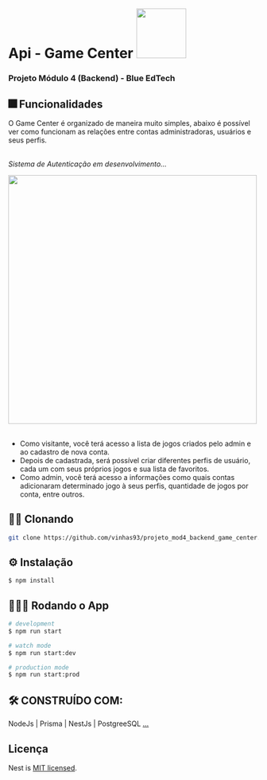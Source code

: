 # Api - Game Center <img src="https://user-images.githubusercontent.com/95504029/151560441-2e792d97-fd65-462c-8fd7-70f581de5674.gif" width="100">
### Projeto Módulo 4 (Backend) - Blue EdTech

## 🎆 Funcionalidades

O Game Center é organizado de maneira muito simples, abaixo é possível ver como funcionam as relações entre contas administradoras, usuários e seus perfis. <br><br>

*Sistema de Autenticação em desenvolvimento...* <br>

<img src="https://user-images.githubusercontent.com/95504029/172277397-162cb9ce-08df-45d3-a6c6-8eb5b4988c70.jpeg" width="500"> <br><br>
                                                                                                                                    
- Como visitante, você terá acesso a lista de jogos criados pelo admin e ao cadastro de nova conta.
- Depois de cadastrada, será possível criar diferentes perfis de usuário, cada um com seus próprios jogos e sua lista de favoritos.
- Como admin, você terá acesso a informações como quais contas adicionaram determinado jogo à seus perfis, quantidade de jogos por conta, entre outros.

## 👯‍♀️ Clonando

```bash
git clone https://github.com/vinhas93/projeto_mod4_backend_game_center.git
```

## ⚙ Instalação

```bash
$ npm install
```

## 👨🏽‍💻 Rodando o App

```bash
# development
$ npm run start

# watch mode
$ npm run start:dev

# production mode
$ npm run start:prod
```

## 🛠️ CONSTRUÍDO COM:

NodeJs | Prisma | NestJs | PostgreeSQL [...](https://github.com/vinhas93/projeto_mod4_backend_game_center/blob/3ª-semana/package.json)

## Licença

Nest is [MIT licensed](LICENSE).
